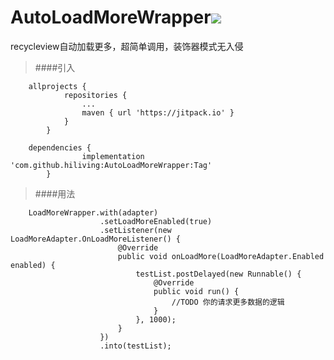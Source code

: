 # AutoLoadMoreWrapper[![](https://jitpack.io/v/hiliving/AutoLoadMoreWrapper.svg)](https://jitpack.io/#hiliving/AutoLoadMoreWrapper)
recycleview自动加载更多，超简单调用，装饰器模式无入侵

> ####引入
        
        allprojects {
        		repositories {
        			...
        			maven { url 'https://jitpack.io' }
        		}
        	}
        	
        dependencies {
        	        implementation 'com.github.hiliving:AutoLoadMoreWrapper:Tag'
        	}

> ####用法
        
        LoadMoreWrapper.with(adapter)
                        .setLoadMoreEnabled(true)
                        .setListener(new LoadMoreAdapter.OnLoadMoreListener() {
                            @Override
                            public void onLoadMore(LoadMoreAdapter.Enabled enabled) {
                                testList.postDelayed(new Runnable() {
                                    @Override
                                    public void run() {
                                        //TODO 你的请求更多数据的逻辑
                                    }
                                }, 1000);
                            }
                        })
                        .into(testList);